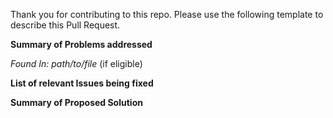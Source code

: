 Thank you for contributing to this repo. Please use the following template to describe this Pull Request.

**Summary of Problems addressed**

*Found In:* *path/to/file* (if eligible)



**List of relevant Issues being fixed**


**Summary of Proposed Solution**